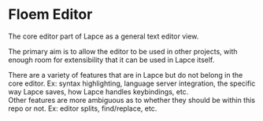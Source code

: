# Floem Editor

The core editor part of Lapce as a general text editor view.

The primary aim is to allow the editor to be used in other projects, with enough room for extensibility that it can be used in Lapce itself.  
  
There are a variety of features that are in Lapce but do not belong in the core editor. Ex: syntax highlighting, language server integration, the specific way Lapce saves, how Lapce handles keybindings, etc.  
Other features are more ambiguous as to whether they should be within this repo or not. Ex: editor splits, find/replace, etc.